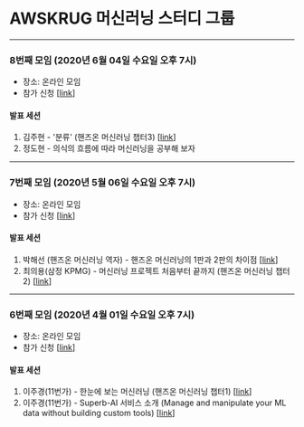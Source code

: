 # AWSKRUG 머신러닝 스터디 그룹
---

### 8번째 모임 (2020년 6월 04일 수요일 오후 7시)

- 장소: 온라인 모임
- 참가 신청 [[link](https://www.meetup.com/ko-KR/awskrug/events/270658679/)]

#### 발표 세션
1. 김주현 - '분류' (핸즈온 머신러닝 챕터3) [[link](https://colab.research.google.com/drive/1pty_3g4jQuUCKLDWcRNAoCBWgSvr65vl)]
2. 정도현 - 의식의 흐름에 따라 머신러닝을 공부해 보자

---
### 7번째 모임 (2020년 5월 06일 수요일 오후 7시)

- 장소: 온라인 모임
- 참가 신청 [[link](https://www.meetup.com/ko-KR/awskrug/events/269883455/)]

#### 발표 세션
1. 박해선 (핸즈온 머신러닝 역자) - 핸즈온 머신러닝의 1판과 2판의 차이점 [[link](https://docs.google.com/presentation/d/1ktQ8pfi6WupBIhEYt1vVSHJcH-nyK5W30YqkF_sqMdg/edit?fbclid=IwAR3uC3-A7jfd2AugJWNYzGMw2JwtTBsQprCq4tMDqP5NnD1heG9WufSfe3k#slide=id.p)]
2. 최의용(삼정 KPMG) - 머신러닝 프로젝트 처음부터 끝까지 (핸즈온 머신러닝 챕터2) [[link](https://unfinishedgod.github.io/docs/python/handson_ml_chapter2.html?fbclid=IwAR0CYi0Ud4dW0-HoYDlSkIq4fISIrLCOKATOc6ckzRN5nYANC5DHQRIp48Y)]

---
### 6번째 모임 (2020년 4월 01일 수요일 오후 7시)

- 장소: 온라인 모임
- 참가 신청 [[link](https://www.meetup.com/ko-KR/awskrug/events/269497749/)]

#### 발표 세션

1. 이주경(11번가) - 한눈에 보는 머신러닝 (핸즈온 머신러닝 챕터1) [[link](https://www.slideshare.net/leejukyung58/ss-231289295)]
2. 이주경(11번가) - Superb-AI 서비스 소개 (Manage and manipulate your ML data without building custom tools) [[link](https://www.superb-ai.com/)]
